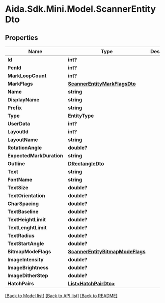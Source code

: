 # Aida.Sdk.Mini.Model.ScannerEntityDto

## Properties

Name | Type | Description | Notes
------------ | ------------- | ------------- | -------------
**Id** | **int?** |  | [optional] 
**PenId** | **int?** |  | [optional] 
**MarkLoopCount** | **int?** |  | [optional] 
**MarkFlags** | [**ScannerEntityMarkFlagsDto**](ScannerEntityMarkFlagsDto.md) |  | [optional] 
**Name** | **string** |  | [optional] 
**DisplayName** | **string** |  | [optional] 
**Prefix** | **string** |  | [optional] 
**Type** | **EntityType** |  | [optional] 
**UserData** | **int?** |  | [optional] 
**LayoutId** | **int?** |  | [optional] 
**LayoutName** | **string** |  | [optional] 
**RotationAngle** | **double?** |  | [optional] 
**ExpectedMarkDuration** | **string** |  | [optional] 
**Outline** | [**DRectangleDto**](DRectangleDto.md) |  | [optional] 
**Text** | **string** |  | [optional] 
**FontName** | **string** |  | [optional] 
**TextSize** | **double?** |  | [optional] 
**TextOrientation** | **double?** |  | [optional] 
**CharSpacing** | **double?** |  | [optional] 
**TextBaseline** | **double?** |  | [optional] 
**TextHeightLimit** | **double?** |  | [optional] 
**TextLenghtLimit** | **double?** |  | [optional] 
**TextRadius** | **double?** |  | [optional] 
**TextStartAngle** | **double?** |  | [optional] 
**BitmapModeFlags** | [**ScannerEntityBitmapModeFlags**](ScannerEntityBitmapModeFlags.md) |  | [optional] 
**ImageIntensity** | **double?** |  | [optional] 
**ImageBrightness** | **double?** |  | [optional] 
**ImageDitherStep** | **double?** |  | [optional] 
**HatchPairs** | [**List&lt;HatchPairDto&gt;**](HatchPairDto.md) |  | [optional] 

[[Back to Model list]](../README.md#documentation-for-models) [[Back to API list]](../README.md#documentation-for-api-endpoints) [[Back to README]](../README.md)

